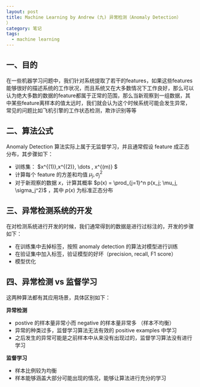 ```yaml
---
layout: post
title: Machine Learning by Andrew (九) 异常检测（Anomaly Detection）
）
category: 笔记
tags: 
  - machine learning
---
```


<style>
img{
    width: 60%;
    padding-left: 20%;
}
</style>



## 一、目的

在一些机器学习问题中，我们针对系统提取了若干的features，如果这些features能够很好的描述系统的工作状况，而且系统又在大多数情况下工作良好，那么可以认为绝大多数的数据的feature都属于正常的范围，那么当新观察到一组数据，其中某些feature离样本的值太远时，我们就会认为这个时候系统可能会发生异常，常见的问题比如飞机引擎的工作状态检测，欺诈识别等等



## 二、算法公式

Anomaly Detection 算法实际上属于无监督学习，并且通常假设 feature 成正态分布，其步骤如下：

- 训练集： $x^{(1)},x^{(2)}, \dots , x^{(m)} $
- 计算每个 feature 的方差和均值 $\mu_j, \sigma_j^2$
- 对于新观察的数据 $x$，计算其概率 $p(x) = \prod_{j=1}^n p(x_j; \mu_j, \sigma_j^2)$ ，其中 $p(x)$ 为标准正态分布



## 三、异常检测系统的开发

在对检测系统进行开发的时候，我们通常得到的数据是进行过标注的，开发的步骤如下：

- 在训练集中去掉标签，按照 anomaly detection 的算法对模型进行训练
- 在验证集中加入标签，验证模型的好坏（precision, recall, F1 score）
- 模型优化



## 四、异常检测 vs 监督学习

这两种算法都有其应用场景，具体区别如下：

**异常检测**

- postive 的样本量非常小而 negative 的样本量非常多 （样本不均衡）
- 异常的种类过多，监督学习算法无法有效的 positive examples 中学习
- 之后发生的异常可能是之前样本中从来没有出现过的，监督学习算法没有进行学习



**监督学习**

- 样本比例较为均衡
- 样本能够涵盖大部分可能出现的情况，能够让算法进行充分的学习

